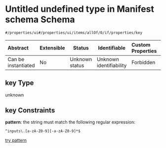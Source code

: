# Untitled undefined type in Manifest schema Schema

```txt
#/properties/ui#/properties/ui/items/allOf/0/if/properties/key
```




| Abstract            | Extensible | Status         | Identifiable            | Custom Properties | Additional Properties | Access Restrictions | Defined In                                                            |
| :------------------ | ---------- | -------------- | ----------------------- | :---------------- | --------------------- | ------------------- | --------------------------------------------------------------------- |
| Can be instantiated | No         | Unknown status | Unknown identifiability | Forbidden         | Allowed               | none                | [manifest.schema.json\*](manifest.schema.json "open original schema") |

## key Type

unknown

## key Constraints

**pattern**: the string must match the following regular expression: 

```regexp
^inputs\.[a-zA-Z0-9][-a-zA-Z0-9]*$
```

[try pattern](https://regexr.com/?expression=%5Einputs%5C.%5Ba-zA-Z0-9%5D%5B-a-zA-Z0-9%5D*%24 "try regular expression with regexr.com")
